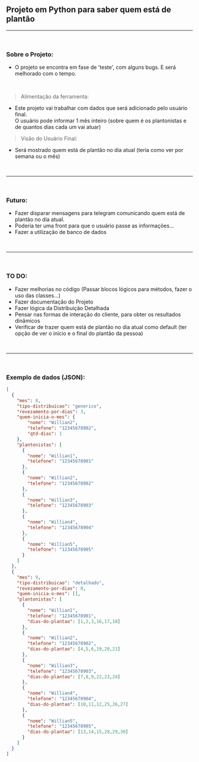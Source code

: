 ## Projeto em Python para saber quem está de plantão

---
<br>

### Sobre o Projeto:
- O projeto se encontra em fase de 'teste', com alguns bugs. E será melhorado com o tempo.

<br>

> Alimentação da ferramenta:
- Este projeto vai trabalhar com dados que será adicionado pelo usuário final. <br>
  O usuário pode informar 1 mês inteiro (sobre quem é os plantonistas e de quantos dias cada um vai atuar)

> Visão do Usuário Final:
- Será mostrado quem está de plantão no dia atual (teria como ver por semana ou o mês)

<br>

---
<br>

### Futuro:
- Fazer disparar mensagens para telegram comunicando quem está de plantão no dia atual.
- Poderia ter uma front para que o usuário passe as informações...
- Fazer a utilização de banco de dados

<br>

---
<br>

### TO DO:
- Fazer melhorias no código (Passar blocos lógicos para métodos, fazer o uso das classes...)
- Fazer documentação do Projeto
- Fazer lógica da Distribuição Detalhada
- Pensar nas formas de interação do cliente, para obter os resultados dinâmicos
- Verificar de trazer quem está de plantão no dia atual como default (ter opção de ver o inicio e o final do plantão da pessoa)


<br>

---
<br>

### Exemplo de dados (JSON):
```json
[
  {
    "mes": 8,
    "tipo-distribuicao": "generico",
    "revezamento-por-dias": 3,
    "quem-inicia-o-mes": {
        "nome": "Willian2",
        "telefone": "12345678902",
        "qtd-dias": 1
    },
    "plantonistas": [
      {
        "nome": "Willian1",
        "telefone": "12345678901"
      },
      {
        "nome": "Willian2",
        "telefone": "12345678902"
      },
      {
        "nome": "Willian3",
        "telefone": "12345678903"
      },
      {
        "nome": "Willian4",
        "telefone": "12345678904"
      },
      {
        "nome": "Willian5",
        "telefone": "12345678905"
      }
    ]
  },
  {
    "mes": 9,
    "tipo-distribuicao": "detalhado",
    "revezamento-por-dias": 0,
    "quem-inicia-o-mes": [],
    "plantonistas": [
      {
        "nome": "Willian1",
        "telefone": "12345678901",
        "dias-do-plantao": [1,2,3,16,17,18]
      },
      {
        "nome": "Willian2",
        "telefone": "12345678902",
        "dias-do-plantao": [4,5,6,19,20,21]
      },
      {
        "nome": "Willian3",
        "telefone": "12345678903",
        "dias-do-plantao": [7,8,9,22,23,24]
      },
      {
        "nome": "Willian4",
        "telefone": "12345678904",
        "dias-do-plantao": [10,11,12,25,26,27]
      },
      {
        "nome": "Willian5",
        "telefone": "12345678905",
        "dias-do-plantao": [13,14,15,28,29,30]
      }
    ]
  }
]
```

